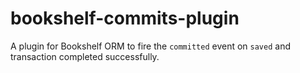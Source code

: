 # bookshelf-commits-plugin
A plugin for Bookshelf ORM to fire the `committed` event on `saved` and transaction completed successfully.
